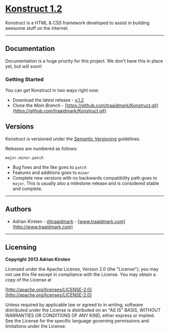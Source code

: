 [Konstruct 1.2](http://traaidmark.github.io/Konstruct/)
=============

Konstruct is a HTML & CSS framework developed to assist in building awesome stuff on the internet.

<hr />

## Documentation

Documentation is a huge priority for this project. We don't have this in place yet, but will soon!

### Getting Started

You can get Konstruct in two ways right now:

* Download the latest release - [v.1.2](https://github.com/traaidmark/Konstruct/archive/master.zip)
* Clone the *Main Branch* - [https://github.com/traaidmark/Konstruct.git](https://github.com/traaidmark/Konstruct.git)

## Versions

Konstruct is versioned under the [Semantic Versioning](http://semver.org/) guidelines.

Releases are numbered as follows:

<code>major.minor.patch</code>

* Bug fixes and the like goes to <code>patch</code>
* Features and additions goes to <code>minor</code>
* Complete new versions with no backwards compatibility path goes to <code>major</code>. This is usually also a milestone release and is considered stable and complete.

<hr />

## Authors

* Adrian Kirsten - [@traaidmark](https://twitter.com/traaidmark) - [www.traaidmark.com](http://www.traaidmark.com)

<hr />

## Licensing

**Copyright 2013 Adrian Kirsten**

Licensed under the Apache License, Version 2.0 (the "License"); you may not use this file except in compliance with the License. You may obtain a copy of the License at

[http://apache.org/licenses/LICENSE-2.0](http://apache.org/licenses/LICENSE-2.0)

Unless required by applicable law or agreed to in writing, software distributed under the License is distributed on an "AS IS" BASIS, WITHOUT WARRANTIES OR CONDITIONS OF ANY KIND, either express or implied. See the License for the specific language governing permissions and limitations under the License.

